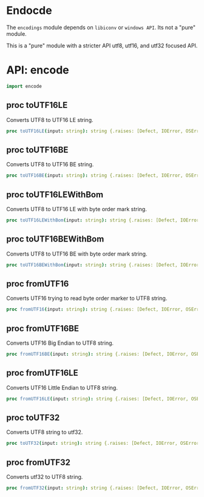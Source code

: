 # Endocde

The `encodings` module depends on `libiconv` or `windows API`.
Its not a "pure" module.

This is a "pure" module with a stricter API utf8, utf16, and utf32 focused API.

# API: encode

```nim
import encode
```

## **proc** toUTF16LE

Converts UTF8 to UTF16 LE string.

```nim
proc toUTF16LE(input: string): string {.raises: [Defect, IOError, OSError],                                 tags: [WriteIOEffect, ReadIOEffect].}
```

## **proc** toUTF16BE

Converts UTF8 to UTF16 BE string.

```nim
proc toUTF16BE(input: string): string {.raises: [Defect, IOError, OSError],                                 tags: [WriteIOEffect, ReadIOEffect].}
```

## **proc** toUTF16LEWithBom

Converts UTF8 to UTF16 LE with byte order mark string.

```nim
proc toUTF16LEWithBom(input: string): string {.raises: [Defect, IOError, OSError], tags: [WriteIOEffect, ReadIOEffect].}
```

## **proc** toUTF16BEWithBom

Converts UTF8 to UTF16 BE with byte order mark string.

```nim
proc toUTF16BEWithBom(input: string): string {.raises: [Defect, IOError, OSError], tags: [WriteIOEffect, ReadIOEffect].}
```

## **proc** fromUTF16

Converts UTF16 trying to read byte order marker to UTF8 string.

```nim
proc fromUTF16(input: string): string {.raises: [Defect, IOError, OSError],                                 tags: [ReadIOEffect].}
```

## **proc** fromUTF16BE

Converts UTF16 Big Endian to UTF8 string.

```nim
proc fromUTF16BE(input: string): string {.raises: [Defect, IOError, OSError],                                   tags: [ReadIOEffect].}
```

## **proc** fromUTF16LE

Converts UTF16 Little Endian to UTF8 string.

```nim
proc fromUTF16LE(input: string): string {.raises: [Defect, IOError, OSError],                                   tags: [ReadIOEffect].}
```

## **proc** toUTF32

Converts UTF8 string to utf32.

```nim
proc toUTF32(input: string): string {.raises: [Defect, IOError, OSError],                               tags: [WriteIOEffect, ReadIOEffect].}
```

## **proc** fromUTF32

Converts utf32 to UTF8 string.

```nim
proc fromUTF32(input: string): string {.raises: [Defect, IOError, OSError],                                 tags: [ReadIOEffect].}
```


